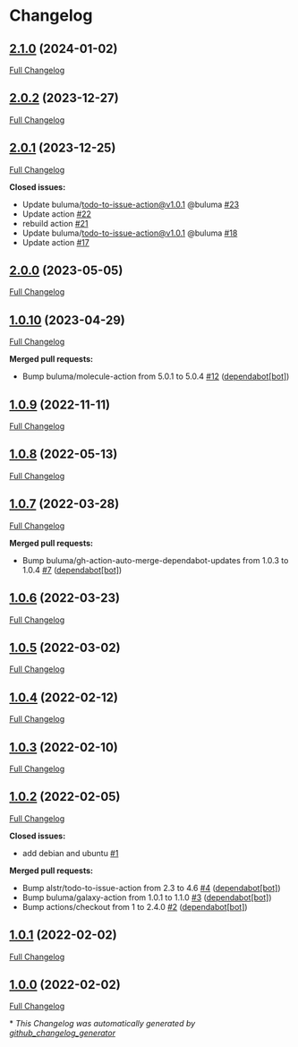 # Changelog

## [2.1.0](https://github.com/buluma/ansible-role-auto_update/tree/2.1.0) (2024-01-02)

[Full Changelog](https://github.com/buluma/ansible-role-auto_update/compare/2.0.2...2.1.0)

## [2.0.2](https://github.com/buluma/ansible-role-auto_update/tree/2.0.2) (2023-12-27)

[Full Changelog](https://github.com/buluma/ansible-role-auto_update/compare/2.0.1...2.0.2)

## [2.0.1](https://github.com/buluma/ansible-role-auto_update/tree/2.0.1) (2023-12-25)

[Full Changelog](https://github.com/buluma/ansible-role-auto_update/compare/2.0.0...2.0.1)

**Closed issues:**

- Update buluma/todo-to-issue-action@v1.0.1 @buluma [\#23](https://github.com/buluma/ansible-role-auto_update/issues/23)
- Update action [\#22](https://github.com/buluma/ansible-role-auto_update/issues/22)
- rebuild action [\#21](https://github.com/buluma/ansible-role-auto_update/issues/21)
- Update buluma/todo-to-issue-action@v1.0.1 @buluma [\#18](https://github.com/buluma/ansible-role-auto_update/issues/18)
- Update action [\#17](https://github.com/buluma/ansible-role-auto_update/issues/17)

## [2.0.0](https://github.com/buluma/ansible-role-auto_update/tree/2.0.0) (2023-05-05)

[Full Changelog](https://github.com/buluma/ansible-role-auto_update/compare/1.0.10...2.0.0)

## [1.0.10](https://github.com/buluma/ansible-role-auto_update/tree/1.0.10) (2023-04-29)

[Full Changelog](https://github.com/buluma/ansible-role-auto_update/compare/1.0.9...1.0.10)

**Merged pull requests:**

- Bump buluma/molecule-action from 5.0.1 to 5.0.4 [\#12](https://github.com/buluma/ansible-role-auto_update/pull/12) ([dependabot[bot]](https://github.com/apps/dependabot))

## [1.0.9](https://github.com/buluma/ansible-role-auto_update/tree/1.0.9) (2022-11-11)

[Full Changelog](https://github.com/buluma/ansible-role-auto_update/compare/1.0.8...1.0.9)

## [1.0.8](https://github.com/buluma/ansible-role-auto_update/tree/1.0.8) (2022-05-13)

[Full Changelog](https://github.com/buluma/ansible-role-auto_update/compare/1.0.7...1.0.8)

## [1.0.7](https://github.com/buluma/ansible-role-auto_update/tree/1.0.7) (2022-03-28)

[Full Changelog](https://github.com/buluma/ansible-role-auto_update/compare/1.0.6...1.0.7)

**Merged pull requests:**

- Bump buluma/gh-action-auto-merge-dependabot-updates from 1.0.3 to 1.0.4 [\#7](https://github.com/buluma/ansible-role-auto_update/pull/7) ([dependabot[bot]](https://github.com/apps/dependabot))

## [1.0.6](https://github.com/buluma/ansible-role-auto_update/tree/1.0.6) (2022-03-23)

[Full Changelog](https://github.com/buluma/ansible-role-auto_update/compare/1.0.5...1.0.6)

## [1.0.5](https://github.com/buluma/ansible-role-auto_update/tree/1.0.5) (2022-03-02)

[Full Changelog](https://github.com/buluma/ansible-role-auto_update/compare/1.0.4...1.0.5)

## [1.0.4](https://github.com/buluma/ansible-role-auto_update/tree/1.0.4) (2022-02-12)

[Full Changelog](https://github.com/buluma/ansible-role-auto_update/compare/1.0.3...1.0.4)

## [1.0.3](https://github.com/buluma/ansible-role-auto_update/tree/1.0.3) (2022-02-10)

[Full Changelog](https://github.com/buluma/ansible-role-auto_update/compare/1.0.2...1.0.3)

## [1.0.2](https://github.com/buluma/ansible-role-auto_update/tree/1.0.2) (2022-02-05)

[Full Changelog](https://github.com/buluma/ansible-role-auto_update/compare/1.0.1...1.0.2)

**Closed issues:**

- add debian and ubuntu [\#1](https://github.com/buluma/ansible-role-auto_update/issues/1)

**Merged pull requests:**

- Bump alstr/todo-to-issue-action from 2.3 to 4.6 [\#4](https://github.com/buluma/ansible-role-auto_update/pull/4) ([dependabot[bot]](https://github.com/apps/dependabot))
- Bump buluma/galaxy-action from 1.0.1 to 1.1.0 [\#3](https://github.com/buluma/ansible-role-auto_update/pull/3) ([dependabot[bot]](https://github.com/apps/dependabot))
- Bump actions/checkout from 1 to 2.4.0 [\#2](https://github.com/buluma/ansible-role-auto_update/pull/2) ([dependabot[bot]](https://github.com/apps/dependabot))

## [1.0.1](https://github.com/buluma/ansible-role-auto_update/tree/1.0.1) (2022-02-02)

[Full Changelog](https://github.com/buluma/ansible-role-auto_update/compare/1.0.0...1.0.1)

## [1.0.0](https://github.com/buluma/ansible-role-auto_update/tree/1.0.0) (2022-02-02)

[Full Changelog](https://github.com/buluma/ansible-role-auto_update/compare/d23497a2876065ae5a68e9a96eb227a557af909b...1.0.0)



\* *This Changelog was automatically generated by [github_changelog_generator](https://github.com/github-changelog-generator/github-changelog-generator)*
